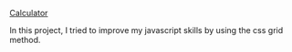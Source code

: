 [Calculator](ttps://jenalp6.github.io/ios_calculator_js/)

In this project, I tried to improve my javascript skills by using the css grid method.
